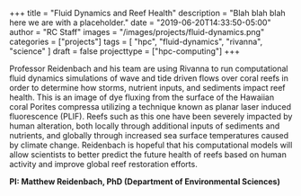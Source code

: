 +++
title = "Fluid Dynamics and Reef Health"
description = "Blah blah blah here we are with a placeholder."
date = "2019-06-20T14:33:50-05:00"
author = "RC Staff"
images = "/images/projects/fluid-dynamics.png"
categories = ["projects"]
tags = [
  "hpc",
  "fluid-dynamics",
  "rivanna",
  "science"
]
draft = false
projecttype = ["hpc-computing"]
+++

Professor Reidenbach and his team are using Rivanna to run computational fluid dynamics simulations of wave and tide driven flows over coral reefs in order to determine how storms, nutrient inputs, and sediments impact reef health. This is an image of dye fluxing from the surface of the Hawaiian coral Porites compressa utilizing a technique known as planar laser induced fluorescence (PLIF). Reefs such as this one have been severely impacted by human alteration, both locally through additional inputs of sediments and nutrients, and globally through increased sea surface temperatures caused by climate change. Reidenbach is hopeful that his computational models will allow scientists to better predict the future health of reefs based on human activity and improve global reef restoration efforts.

**PI: Matthew Reidenbach, PhD (Department of Environmental Sciences)**
